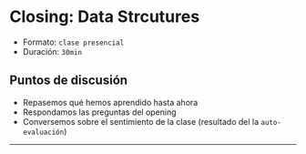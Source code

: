 # Closing: Data Strcutures
- Formato: `clase presencial`
- Duración: `30min`

## Puntos de discusión
- Repasemos qué hemos aprendido hasta ahora
- Respondamos las preguntas del opening
- Conversemos sobre el sentimiento de la clase (resultado del la `auto-evaluación`)

***
